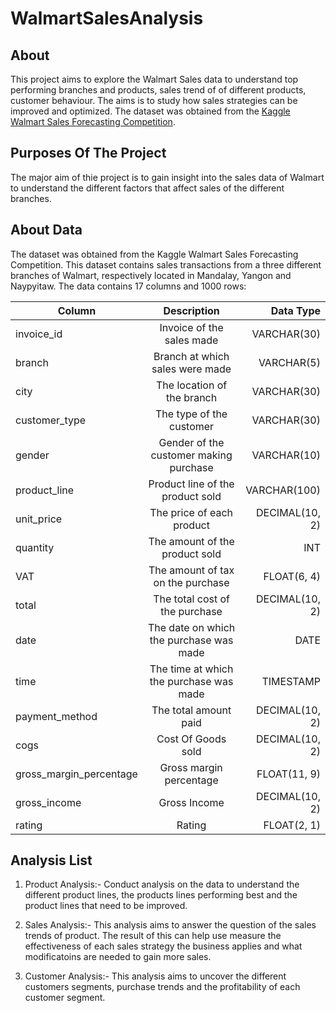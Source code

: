 # WalmartSalesAnalysis
## About
This project aims to explore the Walmart Sales data to understand top performing branches and products, sales trend of of different products, customer behaviour. The aims is to study how sales strategies can be improved and optimized. The dataset was obtained from the [Kaggle Walmart Sales Forecasting Competition](https://www.kaggle.com/c/walmart-recruiting-store-sales-forecasting).

## Purposes Of The Project
The major aim of thie project is to gain insight into the sales data of Walmart to understand the different factors that affect sales of the different branches.

## About Data
The dataset was obtained from the Kaggle Walmart Sales Forecasting Competition. This dataset contains sales transactions from a three different branches of Walmart, respectively located in Mandalay, Yangon and Naypyitaw. The data contains 17 columns and 1000 rows:


| Column        | Description   | Data Type  |
| ------------- |:-------------:| -----:|
| invoice_id     |Invoice of the sales made | VARCHAR(30) |
| branch      | Branch at which sales were made     |   VARCHAR(5) |
| city | The location of the branch      |    VARCHAR(30) |
| customer_type | The type of the customer    |   VARCHAR(30) |
| gender | Gender of the customer making purchase     |    VARCHAR(10) |
| product_line | Product line of the product sold     |    VARCHAR(100) |
| unit_price | The price of each product      |   DECIMAL(10, 2) |
| quantity | The amount of the product sold      |    INT |
| VAT | The amount of tax on the purchase     |    FLOAT(6, 4) |
| total | The total cost of the purchase      |    DECIMAL(10, 2) |
| date | The date on which the purchase was made     |   DATE |
| time | The time at which the purchase was made     |    TIMESTAMP |
| payment_method | The total amount paid     |   DECIMAL(10, 2) |
| cogs | Cost Of Goods sold     |    DECIMAL(10, 2) |
| gross_margin_percentage | Gross margin percentage      |    FLOAT(11, 9) |
| gross_income | Gross Income     |    DECIMAL(10, 2) |
| rating | Rating     |    FLOAT(2, 1) |

## Analysis List
1. Product Analysis:-  Conduct analysis on the data to understand the different product lines, the products lines performing best and the product lines that need to be improved.

2. Sales Analysis:- This analysis aims to answer the question of the sales trends of product. The result of this can help use measure the effectiveness of each sales strategy the business applies and what modificatoins are needed to gain more sales.

3. Customer Analysis:- This analysis aims to uncover the different customers segments, purchase trends and the profitability of each customer segment.
